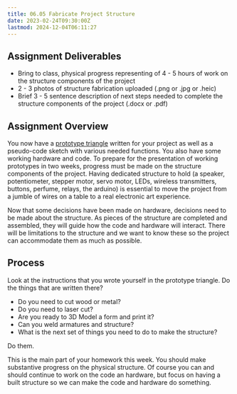 ```yaml
---
title: 06.05 Fabricate Project Structure
date: 2023-02-24T09:30:00Z
lastmod: 2024-12-04T06:11:27
---
```


## Assignment Deliverables

- Bring to class, physical progress representing of 4 - 5 hours of work on the structure components of the project
- 2 - 3 photos of structure fabrication uploaded (.png or .jpg or .heic)
- Brief 3 - 5 sentence description of next steps needed to complete the structure components of the project (.docx or .pdf)

## Assignment Overview

You now have a [prototype triangle](../../../../electronics/prototyping-triangle.md) written for your project as well as a pseudo-code sketch with various needed functions. You also have some working hardware and code. To prepare for the presentation of working prototypes in two weeks, progress must be made on the structure components of the project. Having dedicated structure to hold (a speaker, potentiometer, stepper motor, servo motor, LEDs, wireless transmitters, buttons, perfume, relays, the arduino) is essential to move the project from a jumble of wires on a table to a real electronic art experience.

Now that some decisions have been made on hardware, decisions need to be made about the structure. As pieces of the structure are completed and assembled, they will guide how the code and hardware will interact. There will be limitations to the structure and we want to know these so the project can accommodate them as much as possible.

## Process

Look at the instructions that you wrote yourself in the prototype triangle. Do the things that are written there?

- Do you need to cut wood or metal?
- Do you need to laser cut?
- Are you ready to 3D Model a form and print it?
- Can you weld armatures and structure?
- What is the next set of things you need to do to make the structure?

Do them.

This is the main part of your homework this week. You should make substantive progress on the physical structure. Of course you can and should continue to work on the code an hardware, but focus on having a built structure so we can make the code and hardware do something.
